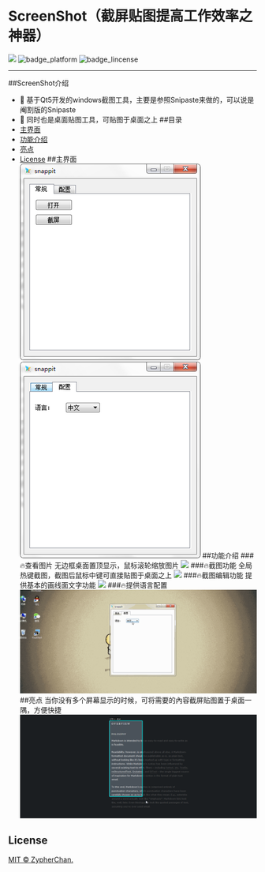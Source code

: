 # ScreenShot（截屏贴图提高工作效率之神器）
[![](https://img.shields.io/badge/Qt5-ScreenShot-brightgreen.svg)](https://www.qt.io)
![badge_platform](https://img.shields.io/badge/platform-Windows-brightgreen.svg)
![badge_lincense](https://img.shields.io/badge/license-MIT-blue.svg)
***
##ScreenShot介绍
- 🔧 基于Qt5开发的windows截图工具，主要是参照Snipaste来做的，可以说是阉割版的Snipaste
- 🔧 同时也是桌面贴图工具，可贴图于桌面之上
##目录
- [主界面](#主界面)
- [功能介绍](#功能介绍)
- [亮点](#亮点)
- [License](#license)
##主界面
![](doc/main1.png) ![](doc/main2.png)
##功能介绍
###🔥查看图片
无边框桌面置顶显示，鼠标滚轮缩放图片
![](doc/f1.gif)
###🔥截图功能
全局热键截图，截图后鼠标中键可直接贴图于桌面之上
![](doc/f2.gif)
###🔥截图编辑功能
提供基本的画线面文字功能
![](doc/f3.gif)
###🔥提供语言配置
![](doc/f5.gif)
##亮点
当你没有多个屏幕显示的时候，可将需要的內容截屏贴图置于桌面一隅，方便快捷
![](doc/f4.gif)
## License

[MIT © ZypherChan.](../LICENSE)
